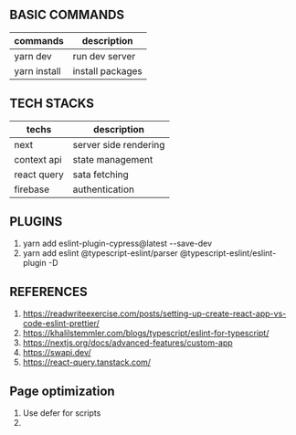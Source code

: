## BASIC COMMANDS
|     commands    |  description     |
|-----------------|------------------|
| yarn dev        | run dev server   |
| yarn install    | install packages |

## TECH STACKS
|  techs               |   description          |
| ---------------------|------------------------|
| next                 |  server side rendering |
| context api          |  state management      |
| react query          |  sata fetching         |
| firebase             |  authentication        |

## PLUGINS
1. yarn add eslint-plugin-cypress@latest --save-dev
2. yarn add eslint @typescript-eslint/parser @typescript-eslint/eslint-plugin -D

## REFERENCES
1. https://readwriteexercise.com/posts/setting-up-create-react-app-vs-code-eslint-prettier/
2. https://khalilstemmler.com/blogs/typescript/eslint-for-typescript/
3. https://nextjs.org/docs/advanced-features/custom-app
4. https://swapi.dev/
5. https://react-query.tanstack.com/

## Page optimization
1. Use defer for scripts
2. 


